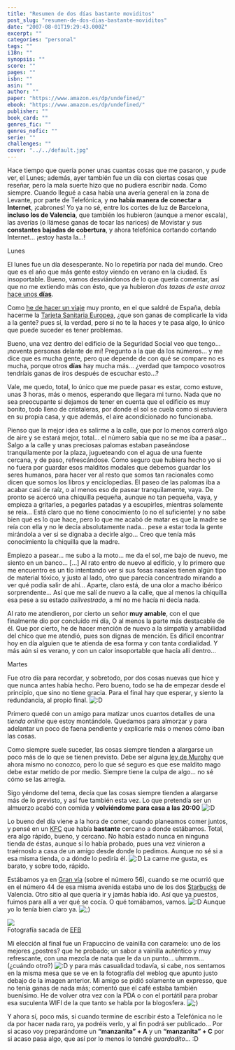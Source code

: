 ```yaml
---
title: "Resumen de dos días bastante moviditos"
post_slug: "resumen-de-dos-dias-bastante-moviditos"
date: "2007-08-01T19:29:43.000Z"
excerpt: ""
categories: "personal"
tags: ""
i18n: ""
synopsis: ""
score: ""
pages: ""
isbn: ""
asin: ""
author: ""
paper: "https://www.amazon.es/dp/undefined/"
ebook: "https://www.amazon.es/dp/undefined/"
publisher: ""
book_card: ""
genres_fic: ""
genres_nofic: ""
serie: ""
challenges: ""
cover: "../../default.jpg"
---
```


Hace tiempo que quería poner unas cuantas cosas que me pasaron, y pude ver, el Lunes; además, ayer también fue un día con ciertas cosas que reseñar, pero la mala suerte hizo que no pudiera escribir nada. Como siempre. Cuando llegué a casa había una avería general en la zona de Levante, por parte de Telefónica, y **no había manera de conectar a Internet**, ¡cabrones! Yo ya no sé, entre los cortes de luz de Barcelona, **incluso los de Valencia**, que también los hubieron (aunque a menor escala), las averías (o llámese ganas de tocar las narices) de Movistar y sus **constantes bajadas de cobertura**, y ahora telefónica cortando cortando Internet… ¡estoy hasta la…!

Lunes

El lunes fue un día desesperante. No lo repetiría por nada del mundo. Creo que es el año que más gente estoy viendo en verano en la ciudad. Es insoportable. Bueno, vamos desviándonos de lo que quería comentar, así que no me extiendo más con ésto, que ya hubieron _dos tazas de este arroz_ [hace unos **días**](http://fjp.es/2007/07/27/maldito-trafico/).

Como [he de hacer un viaje](http://fjp.es/2007/07/12/mis-vacaciones-a-un-mes-vista/) muy pronto, en el que saldré de España, debía hacerme la [Tarjeta Sanitaria Europea](http://www.mancomunidadcg.es/europedirect/contenidos.aspx?cont=52), ¿que son ganas de complicarle la vida a la gente? pues sí, la verdad, pero si no te la haces y te pasa algo, lo único que puede suceder es tener problemas.

Bueno, una vez dentro del edificio de la Seguridad Social veo que tengo… ¡noventa personas delante de mí! Pregunto a la que da los números… y me dice que es mucha gente, pero que depende de con qué se compare no es mucha, porque otros **días** hay mucha más… ¿verdad que tampoco vosotros tendríais ganas de iros después de escuchar esto…?

Vale, me quedo, total, lo único que me puede pasar es estar, como estuve, unas 3 horas, más o menos, esperando que llegara mi turno. Nada que no sea preocupante si dejamos de tener en cuenta que el edificio es muy bonito, todo lleno de cristaleras, por donde el sol se cuela como si estuviera en su propia casa, y que además, el aire acondicionado no funcionaba.

Pienso que la mejor idea es salirme a la calle, que por lo menos correrá algo de aire y se estará mejor, total… el número sabía que no se me iba a pasar… Salgo a la calle y unas preciosas palomas estaban paseándose tranquilamente por la plaza, jugueteando con el agua de una fuente cercana, y de paso, refrescándose. Como seguro que hubiera hecho yo si no fuera por guardar esos malditos modales que debemos guardar los seres humanos, para hacer ver al resto que somos tan racionales como dicen que somos los libros y enciclopedias. El paseo de las palomas iba a acabar casi de raíz, o al menos eso de pasear tranquilamente, vaya. De pronto se acercó una chiquilla pequeña, aunque no tan pequeña, vaya, y empieza a gritarles, a pegarles patadas y a escupirles, mientras solamente se reía… Está claro que no tiene conocimiento (o no el suficiente) y no sabe bien qué es lo que hace, pero lo que me acabó de matar es que la madre se reía con ella y no le decía absolutamente nada… pese a estar toda la gente mirándola a ver si se dignaba a decirle algo… Creo que tenía más conocimiento la chiquilla que la madre.

Empiezo a pasear… me subo a la moto… me da el sol, me bajo de nuevo, me siento en un banco… \[...\] Al rato entro de nuevo al edificio, y lo primero que me encuentro es un tío intentando ver si sus fosas nasales tienen algún tipo de material tóxico, y justo al lado, otro que parecía concentrado mirando a ver qué podía salir de ahí… Aparte, claro está, de una olor a macho ibérico sorprendente… Así que me salí de nuevo a la calle, que al menos la chiquilla esa pese a su estado _asilvestrado_, a mí no me hacía ni decía nada.

Al rato me atendieron, por cierto un señor **muy amable**, con el que finalmente dio por concluido mi día, O al menos la parte más destacable de él. Que por cierto, he de hacer mención de nuevo a la simpatía y amabilidad del chico que me atendió, pues son dignas de mención. Es difícil encontrar hoy en día alguien que te atienda de esa forma y con tanta cordialidad. Y más aún si es verano, y con un calor insoportable que hacía allí dentro…

Martes

Fue otro día para recordar, y sobretodo, por dos cosas nuevas que hice y que nunca antes había hecho. Pero bueno, todo se ha de empezar desde el principio, que sino no tiene gracia. Para el final hay que esperar, y siento la redundancia, al propio final. ![:D](http://fjp.es/wp-includes/images/smilies/icon_biggrin.gif)

Primero quedé con un amigo para matizar unos cuantos detalles de una _tienda online_ que estoy montándole. Quedamos para almorzar y para adelantar un poco de faena pendiente y explicarle más o menos cómo iban las cosas.

Como siempre suele suceder, las cosas siempre tienden a alargarse un poco más de lo que se tienen previsto. Debe ser alguna [ley de Murphy](http://www.gobiernodecanarias.org/educacion/9/Usr/Apdorta/murphy.htm) que ahora mismo no conozco, pero lo que sé seguro es que ese maldito mago debe estar metido de por medio. Siempre tiene la culpa de algo… no sé cómo se las arregla.

Sigo yéndome del tema, decía que las cosas siempre tienden a alargarse más de lo previsto, y así fue también esta vez. Lo que pretendía ser un almuerzo acabó con comida y **volviéndome para casa a las 20:00** ![:D](http://fjp.es/wp-includes/images/smilies/icon_biggrin.gif)

Lo bueno del día viene a la hora de comer, cuando planeamos comer juntos, y pensé en un [KFC](http://es.wikipedia.org/wiki/KFC) que había **bastante** cercano a donde estábamos. Total, era algo rápido, bueno, y cercano. No había estado nunca en ninguna tienda de éstas, aunque sí lo había probado, pues una vez vinieron a traérnoslo a casa de un amigo desde donde lo pedimos. Aunque no sé si a esa misma tienda, o a dónde lo pediría él. ![:D](http://fjp.es/wp-includes/images/smilies/icon_biggrin.gif) La carne me gusta, es barato, y sobre todo, rápido.

Estábamos ya en [Gran vía](http://maps.google.es/maps?f=q&hl=es&geocode=&q=gran+v%C3%ADa+marqu%C3%A9s+del+turia,+56&sll=39.46779,-0.36845&sspn=0.007636,0.020084&ie=UTF8&ll=39.467293,-0.367806&spn=0.007636,0.020084&z=16&iwloc=addr&om=1) (sobre el número 56), cuando se me ocurrió que en el número 44 de esa misma avenida estaba uno de los dos [Starbucks](http://www.starbucks.es/es-es/) de Valencia. Otro sitio al que quería ir y jamás había ido. Así que ya puestos, fuimos para allí a ver qué se cocía. O qué tomábamos, vamos. ![:D](http://fjp.es/wp-includes/images/smilies/icon_biggrin.gif) Aunque yo lo tenía bien claro ya. ![;)](http://fjp.es/wp-includes/images/smilies/icon_wink.gif)

![](images/Photo_022507_005-705998.jpg)  
Fotografía sacada de [EFB](http://www.tfehman.com/2007/02/starbucks.html)

Mi elección al final fue un Frapuccino de vainilla con caramelo: uno de los mejores ¿postres? que he probado; un sabor a vainilla auténtico y muy refrescante, con una mezcla de nata que le da un punto… uhmmm… (¿cuándo otro?) ![:D](http://fjp.es/wp-includes/images/smilies/icon_biggrin.gif) y para más casualidad todavía, si cabe, nos sentamos en la misma mesa que se ve en la fotografía del weblog que apunto justo debajo de la imagen anterior. Mi amigo se pidió solamente un expresso, que no tenía ganas de nada más; comentó que el café estaba también buenísimo. He de volver otra vez con la PDA o con el portátil para probar esa suculenta WIFI de la que tanto se habla por la blogosfera. ![;)](http://fjp.es/wp-includes/images/smilies/icon_wink.gif)

Y ahora sí, poco más, si cuando termine de escribir ésto a Telefónica no le da por hacer nada raro, ya podréis verlo, y al fin podrá ser publicado… Por si acaso voy preparándome un **“manzanita” + A** y un **“manzanita” + C** por si acaso pasa algo, que así por lo menos lo tendré _guardadito_… :D
